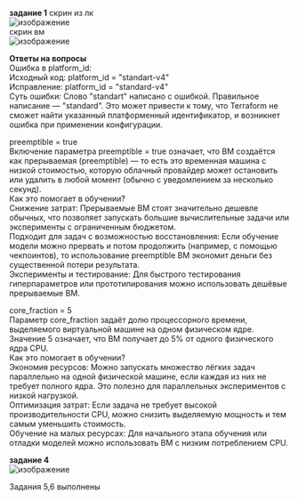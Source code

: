 **задание 1**
скрин из лк  
![изображение](https://github.com/user-attachments/assets/c23bd762-fbdd-4fe7-b79d-12e79a66c33c)  
скрин вм  
![изображение](https://github.com/user-attachments/assets/469a8bb2-d76f-456c-ac97-20b0fb55e7cd)  

**Ответы на вопросы**  
Ошибка в platform_id:  
Исходный код: platform_id = "standart-v4"  
Исправление: platform_id = "standard-v4"  
Суть ошибки: Слово "standart" написано с ошибкой. Правильное написание — "standard". Это может привести к тому, что Terraform не сможет найти указанный платформенный идентификатор, и возникнет ошибка при применении конфигурации.  

preemptible = true  
Включение параметра preemptible = true означает, что ВМ создаётся как прерываемая (preemptible) — то есть это временная машина с низкой стоимостью, которую облачный провайдер может остановить или удалить в любой момент (обычно с уведомлением за несколько секунд).  
Как это помогает в обучении?  
Снижение затрат: Прерываемые ВМ стоят значительно дешевле обычных, что позволяет запускать большие вычислительные задачи или эксперименты с ограниченным бюджетом.  
Подходит для задач с возможностью восстановления: Если обучение модели можно прервать и потом продолжить (например, с помощью чекпоинтов), то использование preemptible ВМ экономит деньги без существенной потери результата.  
Эксперименты и тестирование: Для быстрого тестирования гиперпараметров или прототипирования можно использовать дешёвые прерываемые ВМ.  

core_fraction = 5  
Параметр core_fraction задаёт долю процессорного времени, выделяемого виртуальной машине на одном физическом ядре. Значение 5 означает, что ВМ получает до 5% от одного физического ядра CPU.  
Как это помогает в обучении?  
Экономия ресурсов: Можно запускать множество лёгких задач параллельно на одной физической машине, если каждая из них не требует полного ядра. Это полезно для параллельных экспериментов с низкой нагрузкой.  
Оптимизация затрат: Если задача не требует высокой производительности CPU, можно снизить выделяемую мощность и тем самым уменьшить стоимость.  
Обучение на малых ресурсах: Для начального этапа обучения или отладки моделей можно использовать ВМ с низким потреблением CPU.  

**задание 4**  
![изображение](https://github.com/user-attachments/assets/519b3c9d-7e80-4316-b30b-35cc80bdfbb0)

Задания 5,6 выполнены
